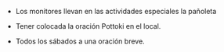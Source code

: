 [nombre]: <> (Koskorrak)
[sidebar]: <> (Koskorrak)
[icon]: <> (fa-hand-fist)
[exit]: <> (exit)

- Los monitores llevan en las actividades especiales la pañoleta

- Tener colocada la oración Pottoki en el local.

- Todos los sábados a una oración breve.